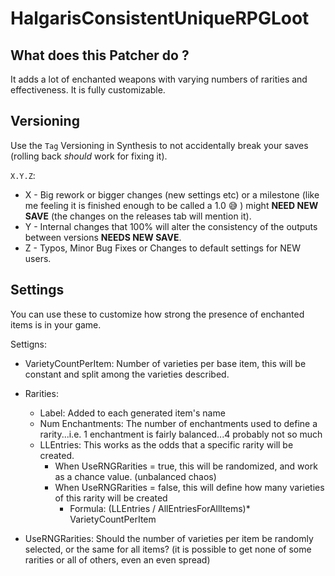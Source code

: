 # HalgarisConsistentUniqueRPGLoot

## What does this Patcher do ?

It adds a lot of enchanted weapons with varying numbers of rarities and effectiveness.
It is fully customizable. 

## Versioning

Use the `Tag` Versioning in Synthesis to not accidentally break your saves (rolling back *should* work for fixing it).

`X.Y.Z`:
- X - Big rework or bigger changes (new settings etc) or a milestone (like me feeling it is finished enough to be called a 1.0 :sweat_smile: ) might **NEED NEW SAVE** (the changes on the releases tab will mention it).
- Y - Internal changes that 100% will alter the consistency of the outputs between versions **NEEDS NEW SAVE**.
- Z - Typos, Minor Bug Fixes or Changes to default settings for NEW users.

## Settings

You can use these to customize how strong the presence of enchanted items is in your game.

Settigns:

- VarietyCountPerItem: Number of varieties per base item, this will be constant and split among the varieties described.

- Rarities:
  - Label: Added to each generated item's name
  - Num Enchantments: The number of enchantments used to define a rarity...i.e. 1 enchantment is fairly balanced...4 probably not so much
  - LLEntries: This works as the odds that a specific rarity will be created.
    - When UseRNGRarities = true, this will be randomized, and work as a chance value. (unbalanced chaos)
    - When UseRNGRarities = false, this will define how many varieties of this rarity will be created
      - Formula: (LLEntries / AllEntriesForAllItems)* VarietyCountPerItem

- UseRNGRarities: Should the number of varieties per item be randomly selected, or the same for all items? (it is possible to get none of some rarities or all of others, even an even spread)

